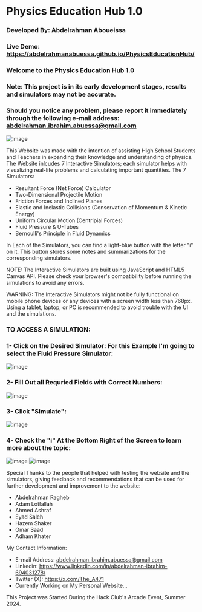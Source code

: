 # Physics Education Hub 1.0
### Developed By: Abdelrahman Aboueissa
### Live Demo: https://abdelrahmanabuessa.github.io/PhysicsEducationHub/
### **Welcome to the Physics Education Hub 1.0**

### Note: This project is in its early development stages, results and simulators may not be accurate.
### Should you notice any problem, please report it immediately through the following e-mail address: abdelrahman.ibrahim.abuessa@gmail.com

![image](https://github.com/user-attachments/assets/28a10ec4-3025-4e3f-ab86-40daae95b7cc)

This Website was made with the intention of assisting High School Students and Teachers in expanding their knowledge and understanding of physics.
The Website inlcudes 7 Interactive Simulators; each simulator helps with visualizing real-life problems and calculating important quantities.
The 7 Simulators:
- Resultant Force (Net Force) Calculator
- Two-Dimensional Projectile Motion
- Friction Forces and Inclined Planes
- Elastic and Inelastic Collisions (Conservation of Momentum & Kinetic Energy)
- Uniform Circular Motion (Centripial Forces)
- Fluid Pressure & U-Tubes
- Bernoulli's Principle in Fluid Dynamics

In Each of the Simulators, you can find a light-blue button with the letter "i" on it. This button stores some notes and summarizations for the corresponding simulators.

NOTE: The Interactive Simulators are built using JavaScript and HTML5 Canvas API.
Please check your browser's compatibility before running the simulations to avoid any errors.

WARNING: The Interactive Simulators might not be fully functional on mobile phone devices or any devices with a screen width less than 768px.
Using a tablet, laptop, or PC is recommended to avoid trouble with the UI and the simulations.

### TO ACCESS A SIMULATION:
### 1- Click on the Desired Simulator: For this Example I'm going to select the Fluid Pressure Simulator:
![image](https://github.com/user-attachments/assets/9eb2b81f-112a-4c89-887b-ac76bf7d5420)

### 2- Fill Out all Requried Fields with Correct Numbers:
![image](https://github.com/user-attachments/assets/52080376-19f5-435c-8b4b-97a20f37458a)

### 3- Click "Simulate":
![image](https://github.com/user-attachments/assets/4ba82ff5-c9a7-49e3-9b6c-d8e05205ba48)

### 4- Check the "i" At the Bottom Right of the Screen to learn more about the topic:
![image](https://github.com/user-attachments/assets/31636cb2-9b15-42c8-8086-c516a16c791d)
![image](https://github.com/user-attachments/assets/376410a6-37db-4ea8-be4c-201dd5c1d62b)


Special Thanks to the people that helped with testing the website and the simulators,
giving feedback and recommendations that can be used for further development and improvement to the website:
- Abdelrahman Ragheb
- Adam Lotfallah
- Ahmed Ashraf
- Eyad Saleh
- Hazem Shaker
- Omar Saad
- Adham Khater

My Contact Information:
- E-mail Address: abdelrahman.ibrahim.abuessa@gmail.com
- Linkedin: https://www.linkedin.com/in/abdelrahman-ibrahim-694031278/
- Twitter (X): https://x.com/The_A471
- Currently Working on My Personal Website...

This Project was Started During the Hack Club's Arcade Event, Summer 2024.
